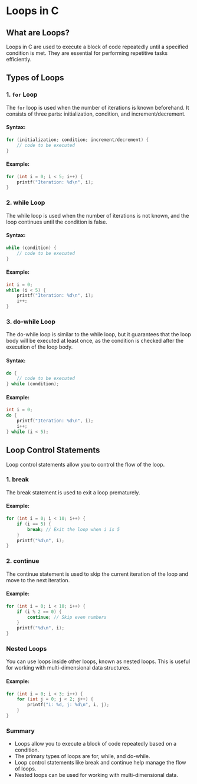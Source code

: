 # Loops in C

## What are Loops?
Loops in C are used to execute a block of code repeatedly until a specified condition is met. They are essential for performing repetitive tasks efficiently.

## Types of Loops

### 1. `for` Loop
The `for` loop is used when the number of iterations is known beforehand. It consists of three parts: initialization, condition, and increment/decrement.

#### Syntax:
```c
for (initialization; condition; increment/decrement) {
    // code to be executed
}
```

#### Example:
```C
for (int i = 0; i < 5; i++) {
    printf("Iteration: %d\n", i);
}
```

### 2. while Loop
The while loop is used when the number of iterations is not known, and the loop continues until the condition is false.

#### Syntax:
```C
while (condition) {
    // code to be executed
}
```

#### Example:
```C
int i = 0;
while (i < 5) {
    printf("Iteration: %d\n", i);
    i++;
}
```

### 3. do-while Loop
The do-while loop is similar to the while loop, but it guarantees that the loop body will be executed at least once, as the condition is checked after the execution of the loop body.

#### Syntax:
```C
do {
    // code to be executed
} while (condition);
```

#### Example:
```C
int i = 0;
do {
    printf("Iteration: %d\n", i);
    i++;
} while (i < 5);
```

## Loop Control Statements
Loop control statements allow you to control the flow of the loop.

### 1. break
The break statement is used to exit a loop prematurely.

#### Example:
```C
for (int i = 0; i < 10; i++) {
    if (i == 5) {
        break; // Exit the loop when i is 5
    }
    printf("%d\n", i);
}
````

### 2. continue
The continue statement is used to skip the current iteration of the loop and move to the next iteration.

#### Example:
```C
for (int i = 0; i < 10; i++) {
    if (i % 2 == 0) {
        continue; // Skip even numbers
    }
    printf("%d\n", i);
}
```

### Nested Loops
You can use loops inside other loops, known as nested loops. This is useful for working with multi-dimensional data structures.

#### Example:
```C
for (int i = 0; i < 3; i++) {
    for (int j = 0; j < 2; j++) {
        printf("i: %d, j: %d\n", i, j);
    }
}
```

### Summary
- Loops allow you to execute a block of code repeatedly based on a condition.
- The primary types of loops are for, while, and do-while.
- Loop control statements like break and continue help manage the flow of loops.
- Nested loops can be used for working with multi-dimensional data.
